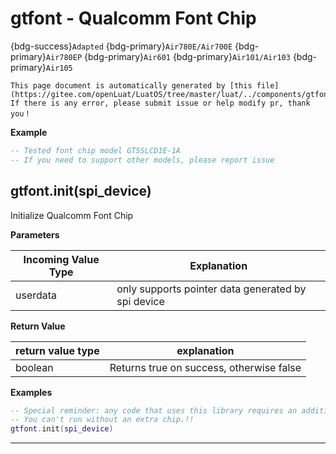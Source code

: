 # gtfont - Qualcomm Font Chip

{bdg-success}`Adapted` {bdg-primary}`Air780E/Air700E` {bdg-primary}`Air780EP` {bdg-primary}`Air601` {bdg-primary}`Air101/Air103` {bdg-primary}`Air105`

```{note}
This page document is automatically generated by [this file](https://gitee.com/openLuat/LuatOS/tree/master/luat/../components/gtfont/luat_lib_gtfont.c). If there is any error, please submit issue or help modify pr, thank you！
```


**Example**

```lua
-- Tested font chip model GT5SLCD1E-1A
-- If you need to support other models, please report issue

```

## gtfont.init(spi_device)



Initialize Qualcomm Font Chip

**Parameters**

|Incoming Value Type | Explanation|
|-|-|
|userdata|only supports pointer data generated by spi device|

**Return Value**

|return value type | explanation|
|-|-|
|boolean|Returns true on success, otherwise false|

**Examples**

```lua
-- Special reminder: any code that uses this library requires an additional Qualcomm font chip !!
-- You can't run without an extra chip.!!
gtfont.init(spi_device)

```

---

